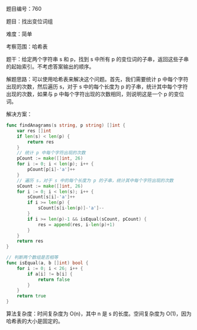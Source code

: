 题目编号：760

题目：找出变位词组

难度：简单

考察范围：哈希表

题干：给定两个字符串 s 和 p，找到 s 中所有 p 的变位词的子串，返回这些子串的起始索引。不考虑答案输出的顺序。

解题思路：可以使用哈希表来解决这个问题。首先，我们需要统计 p 中每个字符出现的次数，然后遍历 s，对于 s 中的每个长度为 p 的子串，统计其中每个字符出现的次数，如果与 p 中每个字符出现的次数相同，则说明这是一个 p 的变位词。

解决方案：

```go
func findAnagrams(s string, p string) []int {
    var res []int
    if len(s) < len(p) {
        return res
    }
    // 统计 p 中每个字符出现的次数
    pCount := make([]int, 26)
    for i := 0; i < len(p); i++ {
        pCount[p[i]-'a']++
    }
    // 遍历 s，对于 s 中的每个长度为 p 的子串，统计其中每个字符出现的次数
    sCount := make([]int, 26)
    for i := 0; i < len(s); i++ {
        sCount[s[i]-'a']++
        if i >= len(p) {
            sCount[s[i-len(p)]-'a']--
        }
        if i >= len(p)-1 && isEqual(sCount, pCount) {
            res = append(res, i-len(p)+1)
        }
    }
    return res
}

// 判断两个数组是否相等
func isEqual(a, b []int) bool {
    for i := 0; i < 26; i++ {
        if a[i] != b[i] {
            return false
        }
    }
    return true
}
```

算法复杂度：时间复杂度为 O(n)，其中 n 是 s 的长度。空间复杂度为 O(1)，因为哈希表的大小是固定的。